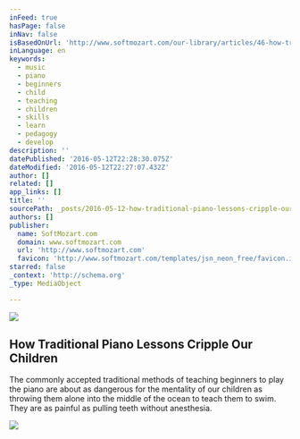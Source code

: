 ```yaml
---
inFeed: true
hasPage: false
inNav: false
isBasedOnUrl: 'http://www.softmozart.com/our-library/articles/46-how-traditional-piano-lessons-cripple-our-children.html'
inLanguage: en
keywords:
  - music
  - piano
  - beginners
  - child
  - teaching
  - children
  - skills
  - learn
  - pedagogy
  - develop
description: ''
datePublished: '2016-05-12T22:28:30.075Z'
dateModified: '2016-05-12T22:27:07.432Z'
author: []
related: []
app_links: []
title: ''
sourcePath: _posts/2016-05-12-how-traditional-piano-lessons-cripple-our-children.md
authors: []
publisher:
  name: SoftMozart.com
  domain: www.softmozart.com
  url: 'http://www.softmozart.com'
  favicon: 'http://www.softmozart.com/templates/jsn_neon_free/favicon.ico'
starred: false
_context: 'http://schema.org'
_type: MediaObject

---
```

![](https://the-grid-user-content.s3-us-west-2.amazonaws.com/c45279f2-daac-42a6-a32b-8bdbd6ba193d.jpg)

<article style=""><h1>How Traditional Piano Lessons Cripple Our Children</h1><p>The commonly accepted traditional methods of teaching beginners to play the piano are about as dangerous for the mentality of our children as throwing them alone into the middle of the ocean to teach them to swim. They are as painful as pulling teeth without anesthesia.</p><img src="http://www.softmozart.com/images/clip_image002_0024.jpg" /></article>